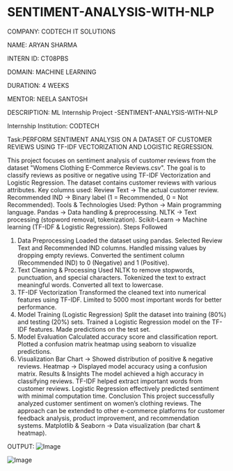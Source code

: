 # SENTIMENT-ANALYSIS-WITH-NLP

COMPANY: CODTECH IT SOLUTIONS

NAME: ARYAN SHARMA

INTERN ID: CT08PBS

DOMAIN: MACHINE LEARNING

DURATION: 4 WEEKS

MENTOR: NEELA SANTOSH

DESCRIPTION: ML Internship Project -SENTIMENT-ANALYSIS-WITH-NLP

Internship Institution: CODTECH

Task:PERFORM SENTIMENT ANALYSIS ON A DATASET OF CUSTOMER REVIEWS USING TF-IDF VECTORIZATION AND LOGISTIC REGRESSION.

This project focuses on sentiment analysis of customer reviews from the dataset "Womens Clothing E-Commerce Reviews.csv". The goal is to classify reviews as positive or negative using TF-IDF Vectorization and Logistic Regression.
The dataset contains customer reviews with various attributes. Key columns used:
Review Text → The actual customer review.
Recommended IND → Binary label (1 = Recommended, 0 = Not Recommended).
Tools & Technologies Used:
Python → Main programming language.
Pandas → Data handling & preprocessing.
NLTK → Text processing (stopword removal, tokenization).
Scikit-Learn → Machine learning (TF-IDF & Logistic Regression).
Steps Followed
1) Data Preprocessing
Loaded the dataset using pandas.
Selected Review Text and Recommended IND columns.
Handled missing values by dropping empty reviews.
Converted the sentiment column (Recommended IND) to 0 (Negative) and 1 (Positive).
2) Text Cleaning & Processing
Used NLTK to remove stopwords, punctuation, and special characters.
Tokenized the text to extract meaningful words.
Converted all text to lowercase.
3) TF-IDF Vectorization
Transformed the cleaned text into numerical features using TF-IDF.
Limited to 5000 most important words for better performance.
4) Model Training (Logistic Regression)
Split the dataset into training (80%) and testing (20%) sets.
Trained a Logistic Regression model on the TF-IDF features.
Made predictions on the test set.
5) Model Evaluation
Calculated accuracy score and classification report.
Plotted a confusion matrix heatmap using seaborn to visualize predictions.
6) Visualization
Bar Chart → Showed distribution of positive & negative reviews.
Heatmap → Displayed model accuracy using a confusion matrix.
Results & Insights
The model achieved a high accuracy in classifying reviews.
TF-IDF helped extract important words from customer reviews.
Logistic Regression effectively predicted sentiment with minimal computation time.
Conclusion
This project successfully analyzed customer sentiment on women’s clothing reviews. The approach can be extended to other e-commerce platforms for customer feedback analysis, product improvement, and recommendation systems.
Matplotlib & Seaborn → Data visualization (bar chart & heatmap).

OUTPUT:
![Image](https://github.com/user-attachments/assets/fafcfadb-fb89-4a64-8625-6ce475ea43b1)

![Image](https://github.com/user-attachments/assets/cde9b554-ad0a-49ba-a6a3-a1e2b9cf792f)
